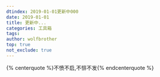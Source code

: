 ```yaml
---
dtindex: 2019-01-01更新中000
date: 2019-01-01
title: 更新中...
categories: 工具箱
tags:  
author: wolfbrother  
top: true
not_exclude: true
---
```



{% centerquote %}不愤不启,不悱不发{% endcenterquote %}
